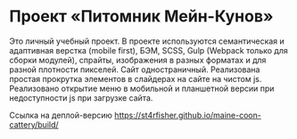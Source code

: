 # Проект «Питомник Мейн-Кунов»
Это личный учебный проект. 
В проекте используются семантическая и адаптивная верстка (mobile first), БЭМ, SCSS, Gulp (Webpack только для сборки модулей), спрайты, изображения в разных форматах и для разной плотности пикселей. 
Сайт одностраничный.
Реализована простая прокрутка элементов в слайдерах на сайте на чистом js.
Реализовано открытие меню в мобильной и планшетной версии при недоступности js при загрузке сайта.

Ссылка на деплой-версию 
https://st4rfisher.github.io/maine-coon-cattery/build/
